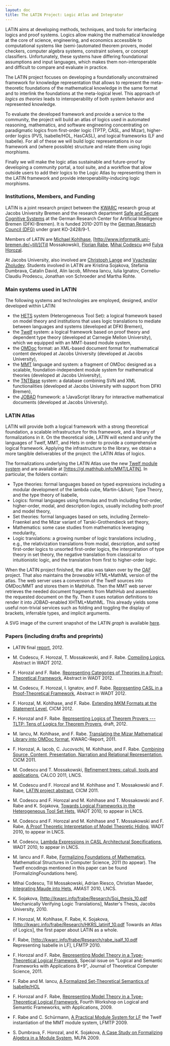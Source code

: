 ```yaml
---
layout: doc
title: The LATIN Project: Logic Atlas and Integrator
---
```


LATIN aims at developing methods, techniques, and tools for interfacing logics and proof
systems. Logics allow making the mathematical knowledge at the core of science,
engineering, and economics accessible to computational systems like (semi-)automated
theorem provers, model checkers, computer algebra systems, constraint solvers, or concept
classifiers. Unfortunately, these systems have differing foundational assumptions and
input languages, which makes them non-interoperable and difficult to compare and evaluate
in practice.

The LATIN project focuses on developing a foundationally unconstrained framework for
knowledge representation that allows to represent the meta-theoretic foundations of the
mathematical knowledge in the same format and to interlink the foundations at the
meta-logical level. This approach of *logics as theories* leads to interoperability
of both system behavior and represented knowledge.

To evaluate the developed framework and provide a service to the community, the project
will build an atlas of logics used in automated reasoning, mathematics, and software
engineering concentrating on paradigmatic logics from first-order logic (TPTP, CASL, and
Mizar), higher-order logics (PVS, Isabelle/HOL, HasCASL), and logical frameworks (LF and
Isabelle). For all of these we will build logic representations in our framework and
(where possible) structure and relate them using logic morphisms.

Finally we will make the logic atlas sustainable and future-proof by developing a
community portal, a tool suite, and a workflow that allow outside users to add their
logics to the Logic Atlas by representing them in the LATIN framework and provide
interoperability-inducing logic morphisms.

### Institutions, Members, and Funding

LATIN is a joint research project between the [KWARC](http://kwarc.info/]) research group at Jacobs University Bremen and the research department [Safe and Secure Cognitive Systems](http://www.dfki.de/sks ) at the German Research Center for Artificial Intelligence Bremen (DFKI-Bremen). It is funded 2010-2011 by the [German Research Council (DFG)](http://www.dfg.de) under grant KO-2428/9-1.

Members of LATIN are [Michael Kohlhase](http://kwarc.info/kohlhase), [http://www.informatik.uni-bremen.de/~till/](Till Mossakowski), [Florian Rabe](http://kwarc.info/frabe/), [Mihai Codescu](http://www.dfki.de/web/forschung/sks/mitarbeiter/base_view?uid=mico01) and [Fulya Horozal](http://kwarc.info/fhorozal/).

At Jacobs University, also involved are [Christoph Lange](http://kwarc.info/clange/) and [Vyacheslav Zholudev](http://kwarc.info/vzholudev/). Students involved in LATIN are Kristina Sojakova, Stefania Dumbrava, Catalin David, Alin Iacob, Mihnea Iancu, Iulia Ignatov, Corneliu-Claudiu Prodescu, Jonathan von Schroeder and Martha Rohte.

### Main systems used in LATIN

The following systems and technologies are employed, designed, and/or developed within LATIN:
 * the [HETS](http://www.informatik.uni-bremen.de/agbkb/forschung/formal_methods/CoFI/hets/index_e.htm) system (Heterogeneous Tool Set): a logical framework based on model theory and institutions that uses logic translations to mediate between languages and systems (developed at DFKI Bremen),
 * the [Twelf](http://twelf.plparty.org/wiki/Main_Page) system: a logical framework based on proof theory and dependent type theory (developed at Carnegie Mellon University), which we equipped with an MMT-based module system,
 * the [OMDoc](https://trac.omdoc.org/OMDoc/) format: an XML-based document format for mathematical content developed at Jacobs University (developed at Jacobs University),
 * the [MMT](https://uniformal.github.io) language and system: a fragment of OMDoc designed as a scalable, foundation-independent module system for mathematical theories (developed at Jacobs University),
 * the [TNTBase](https://trac.mathweb.org/tntbase/) system: a database combining SVN and XML functionalities (developed at Jacobs University with support from DFKI Bremen),
 * the [JOBAD](https://jomdoc.omdoc.org/wiki/JOBAD) framework: a !JavaScript library for interactive mathematical documents (developed at Jacobs University).

### LATIN Atlas

LATIN will provide both a logical framework with a strong theoretical foundation, a scalable infrastructure for this framework, and a library of formalizations in it. On the theoretical side, LATIN will extend and unify the languages of Twelf, MMT, and Hets in order to provide a comprehensive logical framework. Applying the infrastructure to the library, we obtain a more tangible deliverables of the project: the LATIN Atlas of logics.

The formalizations underlying the LATIN Atlas use the new [Twelf module system](http://www.twelf.org/mod/) and are available at [https://gl.mathhub.info/MMT/LATIN]. In particular, the folders contain:

 * Type theories: formal languages based on typed expressions including a modular development of the lambda cube, Martin-L&öunl; Type Theory, and the type theory of Isabelle,
 * Logics: formal languages using formulas and truth including first-order, higher-order, modal, and description logics, usually including both proof and model theory,
 * Set theories: formal languages based on sets, including Zermelo-Fraenkel and the Mizar variant of Tarski-Grothendieck set theory,
 * Mathematics: some case studies from mathematics leveraging modularity,
 * Logic translations: a growing number of logic translations including , e.g., the relativization translations from modal, description, and sorted first-order logics to unsorted first-order logics, the interpretation of type theory in set theory, the negative translation from classical to intuitionistic logic, and the translation from first to higher-order logic.

When the LATIN project finished, the atlas was taken over by the [OAF](../oaf.html) project.
That also maintains the *browsable* HTML+MathML version of the atlas.
The web server uses a conversion of the Twelf sources into OMDoc/MMT and stores them in MathHub. Then the MMT web server retrieves the needed document fragments from MathHub and assembles the requested document on the fly. Then it uses notation definitions to render it into JOBAD-enabled XHTML+MathML. This already yields some useful non-trivial services such as folding and toggling the display of brackets, inferrable types, and implicit arguments.

A SVG image of the current snapshot of the LATIN *graph* is available [here](latin-graph.html).

### Papers (including drafts and preprints)

 * LATIN final [report](docs/latin_report.pdf), 2012.

 * M. Codescu, F. Horozal, T. Mossakowski, and F. Rabe. [Compiling Logics](docs/compiling-logics.pdf), Abstract in WADT 2012.

 * F. Horozal and F. Rabe. [Representing Categories of Theories in a Proof-Theoretical Framework](docs/theory-cats_abstract.pdf), Abstract in WADT 2012.

 * M. Codescu, F. Horozal, I. Ignatov, and F. Rabe. [Representing CASL in a Proof-Theoretical Framework](docs/representing-casl.pdf), Abstract in WADT 2012.

 * F. Horozal, M. Kohlhase, and F. Rabe. [Extending MKM Formats at the Statement Level](docs/pragmatic-strict.pdf), CICM 2012.

 * F. Horozal and F. Rabe. [Representing Logics of Theorem Provers --- TLTP: Tens of Logics for Theorem Provers](docs/tltp_draft.pdf), draft, 2012.

 * M. Iancu, M. Kohlhase, and F. Rabe. [Translating the Mizar Mathematical Library into OMDoc format](docs/Mizar2OMDoc-Report.pdf), KWARC-Report, 2011.

 * F. Horozal, A. Iacob, C. Jucovschi, M. Kohlhase, and F. Rabe. [Combining Source, Content, Presentation, Narration and Relational Representation](docs/mar_cicm11.pdf), CICM 2011.

 * M. Codescu and T. Mossakowski, [Refinement trees: calculi, tools and applications](docs/refinement-calco2011.pdf), CALCO 2011, LNCS.
 
 * M. Codescu and F. Horozal and M. Kohlhase and T. Mossakowski and F. Rabe, [LATIN project abstract](docs/latin-abstract_cicm11.pdf), CICM 2011.

 * M. Codescu and F. Horozal and M. Kohlhase and T. Mossakowski and F. Rabe and K. Sojakova, [Towards Logical Frameworks in the Heterogeneous Tool Set Hets](docs/latin-integration_wadt10.pdf), WADT 2010, to appear in LNCS.

 * M. Codescu and F. Horozal and M. Kohlhase and T. Mossakowski and F. Rabe, [A Proof Theoretic Interpretation of Model Theoretic Hiding](docs/latin-hiding_wadt10.pdf), WADT 2010, to appear in LNCS.

 * M. Codescu, [Lambda Expressions in CASL Architectural Specifications](docs/lambda-wadt2010.pdf), WADT 2010, to appear in LNCS.

 * M. Iancu and F. Rabe, [Formalizing Foundations of Mathematics](docs/foundations_mscs10.pdf), Mathematical Structures in Computer Science, 2011 (to appear).
   The Twelf encodings mentioned in this paper can be found [FormalizingFoundations here].

 * Mihai Codescu, Till Mossakowski, Adrían Riesco, Christian Maeder, [Integrating Maude into Hets](docs/maude-hets_amast10.pdf), AMAST 2010, LNCS.

 * K. Sojakova, [http://kwarc.info/frabe/Research/Soj_thesis_10.pdf Mechanically Verifying Logic Translations], Master's Thesis, Jacobs University, 2010.

 * F. Horozal, M. Kohlhase, F. Rabe, K. Sojakova, [http://kwarc.info/frabe/Research/HKRS_latinlf_10.pdf Towards an Atlas of Logics], the first paper about LATIN as a whole.

 * F. Rabe, [http://kwarc.info/frabe/Research/rabe_isalf_10.pdf Representing Isabelle in LF], LFMTP 2010.

 * F. Horozal and F. Rabe, [Representing Model Theory in a Type-Theoretical Logical Framework](http://kwarc.info/frabe/Research/HR_folsound_10), Special issue on "Logical and Semantic Frameworks with Applications 8+9", Journal of Theoretical Computer Science, 2011.

 * F. Rabe and M. Iancu, [A Formalized Set-Theoretical Semantics of Isabelle/HOL](http://kwarc.info/frabe/Research/RI_isabelle_10.pdf)

 * F. Horozal and F. Rabe, [Representing Model Theory in a Type-Theoretical Logical Framework](http://kwarc.info/frabe/Research/HR_folsound_09.pdf), Fourth Workshop on Logical and Semantic Frameworks, with Applications, 2009.

  * F. Rabe and C. Schürmann, [A Practical Module System for LF](http://kwarc.info/frabe/Research/RS_lf_09.pdf) the Twelf instantiation of the MMT module system, LFMTP 2009.

 * S. Dumbrava, F. Horozal, and K. Sojakova, [A Case Study on Formalizing Algebra in a Module System](http://kwarc.info/frabe/Research/DHS_case-study_09.pdf), MLPA 2009. 
